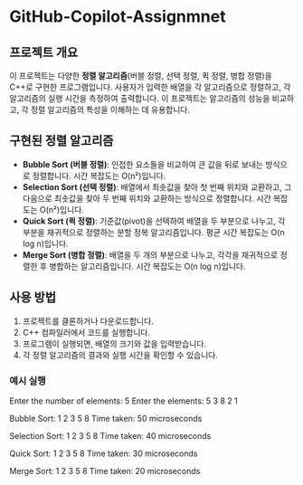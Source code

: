 # GitHub-Copilot-Assignmnet

## 프로젝트 개요
이 프로젝트는 다양한 **정렬 알고리즘**(버블 정렬, 선택 정렬, 퀵 정렬, 병합 정렬)을 C++로 구현한 프로그램입니다. 사용자가 입력한 배열을 각 알고리즘으로 정렬하고, 각 알고리즘의 실행 시간을 측정하여 출력합니다. 이 프로젝트는 알고리즘의 성능을 비교하고, 각 정렬 알고리즘의 특성을 이해하는 데 유용합니다.

## 구현된 정렬 알고리즘
- **Bubble Sort (버블 정렬)**: 인접한 요소들을 비교하여 큰 값을 뒤로 보내는 방식으로 정렬합니다. 시간 복잡도는 O(n²)입니다.
- **Selection Sort (선택 정렬)**: 배열에서 최솟값을 찾아 첫 번째 위치와 교환하고, 그 다음으로 최솟값을 찾아 두 번째 위치와 교환하는 방식으로 정렬합니다. 시간 복잡도는 O(n²)입니다.
- **Quick Sort (퀵 정렬)**: 기준값(pivot)을 선택하여 배열을 두 부분으로 나누고, 각 부분을 재귀적으로 정렬하는 분할 정복 알고리즘입니다. 평균 시간 복잡도는 O(n log n)입니다.
- **Merge Sort (병합 정렬)**: 배열을 두 개의 부분으로 나누고, 각각을 재귀적으로 정렬한 후 병합하는 알고리즘입니다. 시간 복잡도는 O(n log n)입니다.

## 사용 방법
1. 프로젝트를 클론하거나 다운로드합니다.
2. C++ 컴파일러에서 코드를 실행합니다.
3. 프로그램이 실행되면, 배열의 크기와 값을 입력받습니다.
4. 각 정렬 알고리즘의 결과와 실행 시간을 확인할 수 있습니다.

### 예시 실행
Enter the number of elements: 5 Enter the elements: 5 3 8 2 1

Bubble Sort: 1 2 3 5 8 Time taken: 50 microseconds

Selection Sort: 1 2 3 5 8 Time taken: 40 microseconds

Quick Sort: 1 2 3 5 8 Time taken: 30 microseconds

Merge Sort: 1 2 3 5 8 Time taken: 20 microseconds
